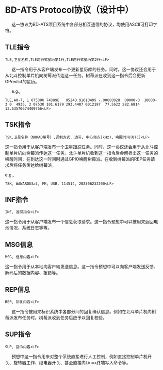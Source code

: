 # **BD-ATS Protocol协议（设计中）**
`	`这一协议为BD-ATS项目系统中各部分相互通信的协议，均使用ASCII可打印字符。

## **TLE指令**
    TLE,卫星名称,TLE两行式星历第1行,TLE两行式星历第2行<LF>

`	`这一指令用于从客户端发布一个更新星历库的任务。同时，这一协议还会用于从北斗控制单片机向树莓派传达这一任务。树莓派在收到这一指令后会更新GPredict的星历。

`	`e.g., 

    TLE,AO-7, 1 07530U 74089B   05248.91610499 -.00000028  00000-0  10000-3 0  4935, 2 07530 101.6179 293.4407 0012187  77.5622 282.6814 12.53570674409766<LF>

## **TSK指令**
    TSK,卫星名称（NORAD编号）,调制方式, 边带, 中心频点(kHz), 唤醒时间(UTC)<LF>


这一指令用于从客户端发布一个卫星跟踪任务。同时，这一协议还会用于从北斗控制单片机向树莓派传达这一任务。北斗单片机收到这一指令后会解析出这一任务的唤醒时间，在到达这一时间时通过GPIO唤醒树莓派。在收到树莓派的REP任务请求后将任务传达给树莓派。

e.g., 

    TSK, WAWAROUSat, FM, USB, 114514, 202306232200<LF>

## **INF指令**
    
    INF, 返回指令<LF>



这一指令用于从客户端发布一个信息获取请求。这一指令预想中可以被用来返回电池情况、系统日志等等。
## **MSG信息**
    MSG, 信息内容<LF>

这一指令用于从本地向客户端发送信息。这一指令预想中可以向客户端发送反馈、解码后的数据内容、报错等。
## **REP信息**
    REP, 回复内容<LF>

`	`这一指令被用来标识系统中各部分间的回复确认信息。例如在北斗单片机向树莓派发布任务时，树莓派收到任务后应予以回复校验。
## **SUP指令**

    SUP, 指令内容<LF>



`	`预想中这一指令用来对整个系统直接进行人工控制，例如直接控制单片机开关、旋转器工作、继电器开关、甚至直接向Linux终端写入命令等。

